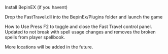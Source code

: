 Install BepinEX (if you havent)

Drop the FastTravel.dll into the BepinEx/Plugins folder and launch the game 

How to Use
Press F2 to toggle and close the Fast Travel control panel.
Updated to not break with spell usage changes and removes the broken spells from player spellbook.

More locations will be added in the future.


